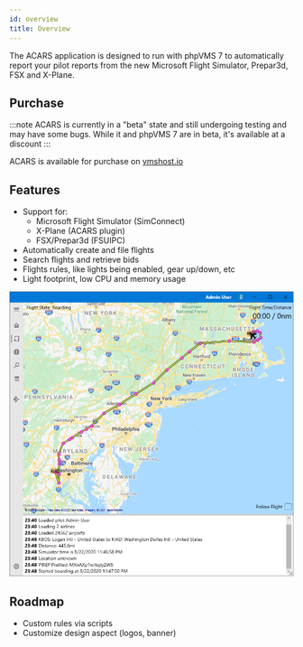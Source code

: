 ```yaml
---
id: overview
title: Overview
---
```


The ACARS application is designed to run with phpVMS 7 to automatically report your pilot reports from the new Microsoft Flight Simulator, Prepar3d, FSX and X-Plane. 

## Purchase

:::note
ACARS is currently in a "beta" state and still undergoing testing and may have some bugs. While it and phpVMS 7 are in beta, it's available at a discount 
:::

ACARS is available for purchase on [vmshost.io](https://vmshost.io/cart.php?gid=6)

## Features

- Support for:
  - Microsoft Flight Simulator (SimConnect)
  - X-Plane (ACARS plugin)
  - FSX/Prepar3d (FSUIPC)
- Automatically create and file flights
- Search flights and retrieve bids
- Flights rules, like lights being enabled, gear up/down, etc
- Light footprint, low CPU and memory usage

![](img/activeflight.png)

## Roadmap

- Custom rules via scripts
- Customize design aspect (logos, banner)